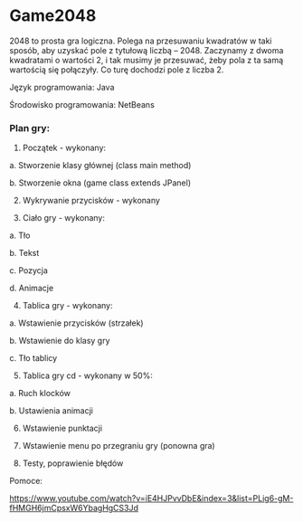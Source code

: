 # Game2048

2048 to prosta gra logiczna. Polega na przesuwaniu kwadratów w taki sposób, aby uzyskać pole z tytułową liczbą – 2048. Zaczynamy z dwoma kwadratami o wartości 2, i tak musimy je przesuwać, żeby pola z ta samą wartością się połączyły. Co turę dochodzi pole z liczba 2.

Język programowania: Java

Środowisko programowania: NetBeans
 
### Plan gry:

1. Początek - wykonany:	

 a.	Stworzenie klasy głównej (class main method)
 
 b.	Stworzenie okna (game class extends JPanel)


2. Wykrywanie przycisków - wykonany


3. Ciało gry - wykonany:

 a.	Tło
 
 b.	Tekst
 
 c.	Pozycja
 
 d.	Animacje


4. Tablica gry - wykonany:

  a.	Wstawienie przycisków (strzałek)

  b.	Wstawienie do klasy gry

  c.	Tło tablicy
  

5.	Tablica gry cd - wykonany w 50%:

  a.	Ruch klocków

  b.	Ustawienia animacji
  

6.	Wstawienie punktacji


7.	Wstawienie menu po przegraniu gry (ponowna gra)


8.	Testy, poprawienie błędów


Pomoce:

https://www.youtube.com/watch?v=iE4HJPvvDbE&index=3&list=PLig6-gM-fHMGH6jmCpsxW6YbagHgCS3Jd



